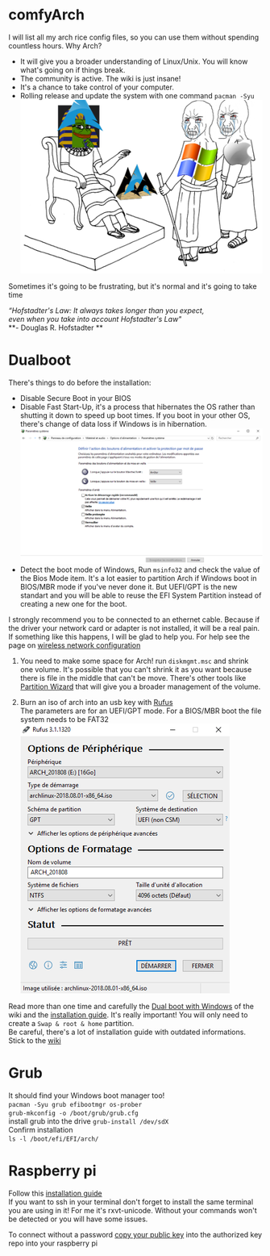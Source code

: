 # comfyArch
I will list all my arch rice config files, so you can use them without spending countless hours.
Why Arch? 
- It will give you a broader understanding of Linux/Unix. You will know what's going on if things break.
- The community is active. The wiki is just insane!
- It's a chance to take control of your computer.
- Rolling release and update the system with one command `pacman -Syu`
![](/pictures/comfyArch.jpg)

Sometimes it's going to be frustrating, but it's normal and it's going to take time

*“Hofstadter's Law: It always takes longer than you expect,    
even when you take into account Hofstadter's Law"*   
**- Douglas R. Hofstadter **   

# Dualboot 
There's things to do before the installation:
- Disable Secure Boot in your BIOS
- Disable Fast Start-Up, it's a process that hibernates the OS rather than shutting it down to speed up boot times.
If you boot in your other OS, there's change of data loss if Windows is in hibernation.
![](/pictures/fastBoot.PNG)
- Detect the boot mode of Windows, Run `msinfo32` and check the value of the Bios Mode item. It's a lot easier to partition Arch if
Windows boot in BIOS/MBR mode if you've never done it. But UEFI/GPT is the new standart and you will be able to reuse 
the EFI System Partition instead of creating a new one for the boot.

I strongly recommend you to be connected to an ethernet cable. Because if the driver your network card or adapter is not 
installed, it will be a real pain. If something like this happens, I will be glad to help you. For help see the page on [wireless network configuration](https://wiki.archlinux.org/index.php/Wireless_network_configuration)

1. You need to make some space for Arch! run `diskmgmt.msc` and shrink one volume. It's possible that you can't shrink it as you want 
because there is file in the middle that can't be move. There's other tools like [Partition Wizard](https://www.partitionwizard.com/)
that will give you a broader management of the volume.

2. Burn an iso of arch into an usb key with [Rufus](https://rufus.akeo.ie/)   
The parameters are for an UEFI/GPT mode. For a BIOS/MBR boot the file system needs to be FAT32
![](/pictures/rufus.PNG)

Read more than one time and carefully the [Dual boot with Windows](https://wiki.archlinux.org/index.php/Dual_boot_with_Windows) of the wiki and the [installation guide](https://wiki.archlinux.org/index.php/installation_guide). It's really important!
You will only need to create a `Swap & root & home` partition.    
Be careful, there's a lot of installation guide with outdated informations. Stick to the [wiki](https://wiki.archlinux.org/)

# Grub 

It should find your Windows boot manager too!   
`pacman -Syu grub efibootmgr os-prober`   
`grub-mkconfig -o /boot/grub/grub.cfg`   
install grub into the drive
`grub-install /dev/sdX`        
Confirm installation   
`ls -l /boot/efi/EFI/arch/`   

# Raspberry pi

Follow this [installation guide](https://archlinuxarm.org/platforms/armv8/broadcom/raspberry-pi-3)   
If you want to ssh in your terminal don't forget to install the same terminal you are using in it! For me it's rxvt-unicode.
Without your commands won't be detected or you will have some issues.   

To connect without a password [copy your public key](https://www.raspberrypi.org/documentation/remote-access/ssh/passwordless.md) into the authorized key repo into your raspberry pi
